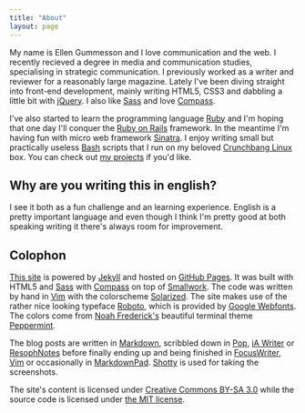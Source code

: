 ```yaml
---
title: "About"
layout: page
---
```


My name is Ellen Gummesson and I love communication and the web. I recently recieved a degree in media and communication studies, specialising in strategic communication. I previously worked as a writer and reviewer for a reasonably large magazine. Lately I've been diving straight into front-end development, mainly writing HTML5, CSS3 and dabbling a little bit with [jQuery](http://jquery.com/ "jQuery"). I also like [Sass](http://sass-lang.com/ "Syntactically awesome stylesheets") and love [Compass](http://compass-style.org/ "Compass").

I've also started to learn the programming language [Ruby](http://www.ruby-lang.org/ "Ruby") and I'm hoping that one day I'll conquer the [Ruby on Rails](http://rubyonrails.org/ "Ruby on Rails") framework. In the meantime I'm having fun with micro web framework [Sinatra](http://www.sinatrarb.com/ "Sinatra"). I enjoy writing small but practically useless [Bash](http://en.wikipedia.org/wiki/Bash_(Unix_shell) "Bash") scripts that I run on my beloved [Crunchbang Linux](http://crunchbang.org/ "Crunchbang Linux") box. You can check out [my projects](/projects) if you'd like.

## Why are you writing this in english?

I see it both as a fun challenge and an learning experience. English is a pretty important language and even though I think I'm pretty good at both speaking writing it there's always room for improvement.

## Colophon

[This site](http://ellengummesson.com/ "ellengummesson.com") is powered by [Jekyll](http://www.jekyllrb.com/ "Jekyll") and hosted on [GitHub Pages](http://pages.github.com/ "GitHub Pages"). It was built with HTML5 and [Sass](http://sass-lang.com/ "Syntactically awesome stylesheets") with [Compass](http://compass-style.org/ "Compass") on top of [Smallwork](https://github.com/gummesson/smallwork "Smallwork - A small Sass/SCSS framework-like starting point"). The code was written by hand in [Vim](http://www.vim.org/ "Vim") with the colorscheme [Solarized](http://ethanschoonover.com/solarized "Solarized"). The site makes use of the rather nice looking typeface [Roboto](http://www.google.com/webfonts/specimen/Roboto "Roboto"), which is provided by [Google Webfonts](http://www.google.com/webfonts "Google Webfonts"). The colors come from [Noah Frederick's](http://noahfrederick.com/ "Noah Frederick") beautiful terminal theme [Peppermint](http://noahfrederick.com/blog/2011/lion-terminal-theme-peppermint/ "Peppermint").

The blog posts are written in [Markdown](http://daringfireball.net/projects/markdown/ "Markdown"), scribbled down in [Pop](http://minimaltools.com/ "Pop"), [iA Writer](http://www.iawriter.com/ "iA Writer") or [ResophNotes](http://resoph.com/ResophNotes/Welcome.html "ResophNotes") before finally ending up and being finished in [FocusWriter](http://gottcode.org/focuswriter/ "FocusWriter"), [Vim](http://www.vim.org/ "Vim") or occasionally in [MarkdownPad](http://www.mardownpad.com/ "MarkdownPad"). [Shotty](http://shotty.devs-on.net/en/Overview.aspx "Shotty") is used for taking the screenshots. 

The site's content is licensed under [Creative Commons BY-SA 3.0](http://creativecommons.org/licenses/by-sa/3.0/ "Creative Commons BY-SA 3.0") while the source code is licensed under [the MIT license](http://opensource.org/licenses/MIT "The MIT license").
